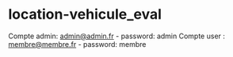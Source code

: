 # location-vehicule_eval

Compte admin: admin@admin.fr - password: admin
Compte user : membre@membre.fr - password: membre

